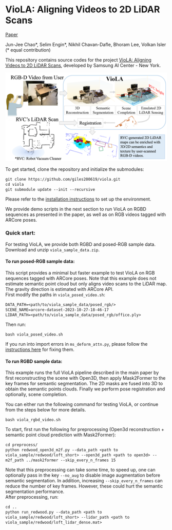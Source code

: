 # VioLA: Aligning Videos to 2D LiDAR Scans

[Paper](https://arxiv.org/abs/2311.04783)

Jun-Jee Chao*, Selim Engin*, Nikhil Chavan-Dafle, Bhoram Lee, Volkan Isler <br>
(* equal contribution)

This repository contains source codes for the project [VioLA: Aligning Videos to 2D LiDAR Scans](https://arxiv.org/abs/2311.04783), developed by Samsung AI Center - New York.


![viola](assets/viola_overview.png)


To get started, clone the repository and initialize the submodules:

```
git clone https://github.com/giles200619/viola.git
cd viola
git submodule update --init --recursive
```

Please refer to the [installation instructions](docs/installation.md) to set up the environment.

We provide demo scripts in the next section to run VioLA on RGBD sequences as presented in the paper, as well as on RGB videos tagged with ARCore poses.


### Quick start:
For testing VioLA, we provide both RGBD and posed-RGB sample data. Download and unzip `viola_sample_data.zip`.<br />
#### To run posed-RGB sample data: <br />
This script provides a minimal but faster example to test VioLA on RGB sequences tagged with ARCore poses. Note that this example does not estimate semantic point cloud but only aligns video scans to the LiDAR map. The gravity direction is estimated with ARCore API. <br />
First modify the paths in `viola_posed_video.sh`:<br />
```
DATA_PATH=<path/to/viola_sample_data/posed_rgb/>
SCENE_NAME=arcore-dataset-2023-10-27-18-46-17
LIDAR_PATH=<path/to/viola_sample_data/posed_rgb/office.ply>
```
Then run:<br />
```
bash viola_posed_video.sh
```
If you run into import errors in `ms_deform_attn.py`, please follow the [instructions here](docs/fix_import_errors.md) for fixing them.

#### To run RGBD sample data: <br />
This example runs the full VioLA pipeline described in the main paper by first reconstructing the scene with Open3D, then apply Mask2Former to the key frames for semantic segmentation. The 2D masks are fused into 3D to obtain the semantic points clouds. Finally we perform pose registration and optionally, scene completion.<br />

You can either run the following command for testing VioLA, or continue from the steps below for more details.
```
bash viola_rgbd_video.sh
```

To start, first run the following for preprocessing (Open3d reconstruction + semantic point cloud prediction with Mask2Former):<br />
```
cd preprocess/
python redwood_open3d_m2f.py --data_path <path to viola_sample/redwood/loft_short> --open3d_path <path to open3d> --m2f_path ../mask2former --skip_every_n_frames 15
```
Note that this preprocessing can take some time, to speed up, one can optionally pass in the key `--no_aug` to disable image augmentation before semantic segmentation. In addition, increasing `--skip_every_n_frames` can reduce the number of key frames. However, these could hurt the semantic segmentation performance.<br />
After preprocessing, run:<br />
```
cd ..
python run_redwood.py --data_path <path to viola_sample/redwood/loft_short> --lidar_path <path to viola_sample/redwood/loft_lidar_dense.mat>
```


